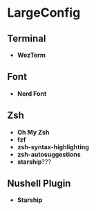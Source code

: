 # LargeConfig

## Terminal
- **WezTerm**

## Font
- **Nerd Font**

## Zsh 
- **Oh My Zsh**
- **fzf**
- **zsh-syntax-highlighting**
- **zsh-autosuggestions**
- **starship**???

## Nushell Plugin
- **Starship**
